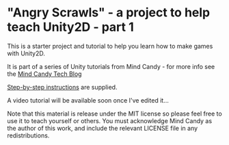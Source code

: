 "Angry Scrawls" - a project to help teach Unity2D - part 1
==========================================================

This is a starter project and tutorial to help you learn how to make games with Unity2D.

It is part of a series of Unity tutorials from Mind Candy - for more info see the [Mind Candy Tech Blog](http://tech.mindcandy.com/)

[Step-by-step instructions](AngryScrawlsInstructions.pdf) are supplied. 

A video tutorial will be available soon once I've edited it...

Note that this material is release under the MIT license so please feel free to use it to teach yourself or others. You must acknowledge Mind Candy as the author of this work, and include the relevant LICENSE file in any redistributions.

